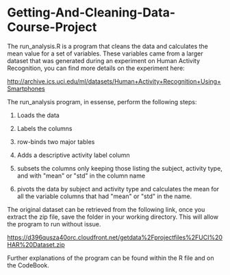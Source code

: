 # Getting-And-Cleaning-Data-Course-Project

The run_analysis.R is a program that cleans the data and calculates the mean value for a set of variables. These variables came from a  larger dataset that was generated during an experiment on Human Activity Recognition, you can find more details on the experiment here:

http://archive.ics.uci.edu/ml/datasets/Human+Activity+Recognition+Using+Smartphones

The run_analysis program, in essense, perform the following steps:
  1) Loads the data
  
  2) Labels the columns
  
  3) row-binds two major tables
  
  4) Adds a descriptive activity label column
  
  5) subsets the columns only keeping those listing the subject, activity type, and  with "mean" or "std" in the column name
  
  6) pivots the data by subject and activity type and calculates the mean for all the variable columns that had "mean" or "std" in the name.

The original dataset can be retrieved from the following link, once you extract the zip file, save the folder in your working directory.
This will allow the program to run without issue.

https://d396qusza40orc.cloudfront.net/getdata%2Fprojectfiles%2FUCI%20HAR%20Dataset.zip

Further explanations of the program can be found within the R file and on the CodeBook.
